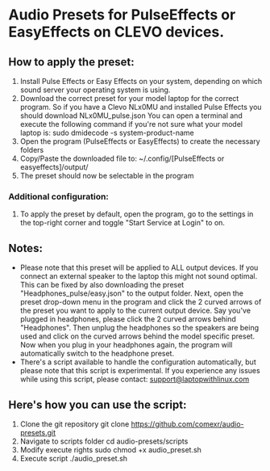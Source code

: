 # Audio Presets for PulseEffects or EasyEffects on CLEVO devices.

## How to apply the preset:

1. Install Pulse Effects or Easy Effects on your system, depending on which sound server your operating system is using.
2. Download the correct preset for your model laptop for the correct program.
   So if you have a Clevo NLx0MU and installed Pulse Effects you should download NLx0MU_pulse.json
   You can open a terminal and execute the following command if you're not sure what your model laptop is:
    sudo dmidecode -s system-product-name
3. Open the program (PulseEffects or EasyEffects) to create the necessary folders
4. Copy/Paste the downloaded file to: ~/.config/[PulseEffects or easyeffects]/output/
5. The preset should now be selectable in the program
    
### Additional configuration:

1. To apply the preset by default, open the program, go to the settings in the top-right corner 
       and toggle "Start Service at Login" to on.

## Notes:

- Please note that this preset will be applied to ALL output devices. If you connect an 
  external speaker to the laptop this might not sound optimal. This can be fixed by also 
  downloading the preset "Headphones_pulse/easy.json" to the output folder.
  Next, open the preset drop-down menu in the program and click the 2 curved arrows of the 
  preset you want to apply to the current output device. Say you've plugged in headphones, 
  please click the 2 curved arrows behind "Headphones". Then unplug the headphones so the speakers are 
  being used and click on the curved arrows behind the model specific preset. Now when you plug in your 
  headphones again, the program will automatically switch to the headphone preset.
- There's a script available to handle the configuration automatically, but please note that 
  this script is experimental. If you experience any issues while using this script, 
  please contact: support@laptopwithlinux.com
      
 ## Here's how you can use the script:
 1. Clone the git repository
    git clone https://github.com/comexr/audio-presets.git
 2. Navigate to scripts folder
    cd audio-presets/scripts
 3. Modify execute rights
    sudo chmod +x audio_preset.sh
 4. Execute script
    ./audio_preset.sh
